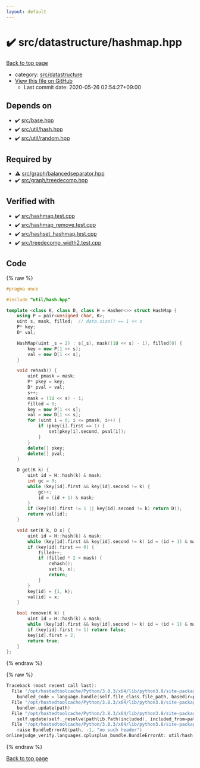 ```yaml
---
layout: default
---
```


<!-- mathjax config similar to math.stackexchange -->
<script type="text/javascript" async
  src="https://cdnjs.cloudflare.com/ajax/libs/mathjax/2.7.5/MathJax.js?config=TeX-MML-AM_CHTML">
</script>
<script type="text/x-mathjax-config">
  MathJax.Hub.Config({
    TeX: { equationNumbers: { autoNumber: "AMS" }},
    tex2jax: {
      inlineMath: [ ['$','$'] ],
      processEscapes: true
    },
    "HTML-CSS": { matchFontHeight: false },
    displayAlign: "left",
    displayIndent: "2em"
  });
</script>

<script type="text/javascript" src="https://cdnjs.cloudflare.com/ajax/libs/jquery/3.4.1/jquery.min.js"></script>
<script src="https://cdn.jsdelivr.net/npm/jquery-balloon-js@1.1.2/jquery.balloon.min.js" integrity="sha256-ZEYs9VrgAeNuPvs15E39OsyOJaIkXEEt10fzxJ20+2I=" crossorigin="anonymous"></script>
<script type="text/javascript" src="../../../assets/js/copy-button.js"></script>
<link rel="stylesheet" href="../../../assets/css/copy-button.css" />


# :heavy_check_mark: src/datastructure/hashmap.hpp

<a href="../../../index.html">Back to top page</a>

* category: <a href="../../../index.html#057cdb199a48f765d2786c323ec11d3a">src/datastructure</a>
* <a href="{{ site.github.repository_url }}/blob/master/src/datastructure/hashmap.hpp">View this file on GitHub</a>
    - Last commit date: 2020-05-26 02:54:27+09:00




## Depends on

* :heavy_check_mark: <a href="../base.hpp.html">src/base.hpp</a>
* :heavy_check_mark: <a href="../util/hash.hpp.html">src/util/hash.hpp</a>
* :heavy_check_mark: <a href="../util/random.hpp.html">src/util/random.hpp</a>


## Required by

* :warning: <a href="../graph/balancedseparator.hpp.html">src/graph/balancedseparator.hpp</a>
* :heavy_check_mark: <a href="../graph/treedecomp.hpp.html">src/graph/treedecomp.hpp</a>


## Verified with

* :heavy_check_mark: <a href="../../../verify/src/hashmap.test.cpp.html">src/hashmap.test.cpp</a>
* :heavy_check_mark: <a href="../../../verify/src/hashmap_remove.test.cpp.html">src/hashmap_remove.test.cpp</a>
* :heavy_check_mark: <a href="../../../verify/src/hashset_hashmap.test.cpp.html">src/hashset_hashmap.test.cpp</a>
* :heavy_check_mark: <a href="../../../verify/src/treedecomp_width2.test.cpp.html">src/treedecomp_width2.test.cpp</a>


## Code

<a id="unbundled"></a>
{% raw %}
```cpp
#pragma once

#include "util/hash.hpp"

template <class K, class D, class H = Hasher<>> struct HashMap {
    using P = pair<unsigned char, K>;
    uint s, mask, filled;  // data.size() == 1 << s
    P* key;
    D* val;

    HashMap(uint _s = 2) : s(_s), mask((1U << s) - 1), filled(0) {
        key = new P[1 << s];
        val = new D[1 << s];
    }

    void rehash() {
        uint pmask = mask;
        P* pkey = key;
        D* pval = val;
        s++;
        mask = (1U << s) - 1;
        filled = 0;
        key = new P[1 << s];
        val = new D[1 << s];
        for (uint i = 0; i <= pmask; i++) {
            if (pkey[i].first == 1) {
                set(pkey[i].second, pval[i]);
            }
        }
        delete[] pkey;
        delete[] pval;
    }

    D get(K k) {
        uint id = H::hash(k) & mask;
        int gc = 0;
        while (key[id].first && key[id].second != k) {
            gc++;
            id = (id + 1) & mask;
        }
        if (key[id].first != 1 || key[id].second != k) return D();
        return val[id];
    }

    void set(K k, D x) {
        uint id = H::hash(k) & mask;
        while (key[id].first && key[id].second != k) id = (id + 1) & mask;
        if (key[id].first == 0) {
            filled++;
            if (filled * 2 > mask) {
                rehash();
                set(k, x);
                return;
            }
        }
        key[id] = {1, k};
        val[id] = x;
    }

    bool remove(K k) {
        uint id = H::hash(k) & mask;
        while (key[id].first && key[id].second != k) id = (id + 1) & mask;
        if (key[id].first != 1) return false;
        key[id].first = 2;
        return true;
    }
};

```
{% endraw %}

<a id="bundled"></a>
{% raw %}
```cpp
Traceback (most recent call last):
  File "/opt/hostedtoolcache/Python/3.8.3/x64/lib/python3.8/site-packages/onlinejudge_verify/docs.py", line 349, in write_contents
    bundled_code = language.bundle(self.file_class.file_path, basedir=pathlib.Path.cwd())
  File "/opt/hostedtoolcache/Python/3.8.3/x64/lib/python3.8/site-packages/onlinejudge_verify/languages/cplusplus.py", line 185, in bundle
    bundler.update(path)
  File "/opt/hostedtoolcache/Python/3.8.3/x64/lib/python3.8/site-packages/onlinejudge_verify/languages/cplusplus_bundle.py", line 307, in update
    self.update(self._resolve(pathlib.Path(included), included_from=path))
  File "/opt/hostedtoolcache/Python/3.8.3/x64/lib/python3.8/site-packages/onlinejudge_verify/languages/cplusplus_bundle.py", line 187, in _resolve
    raise BundleErrorAt(path, -1, "no such header")
onlinejudge_verify.languages.cplusplus_bundle.BundleErrorAt: util/hash.hpp: line -1: no such header

```
{% endraw %}

<a href="../../../index.html">Back to top page</a>

